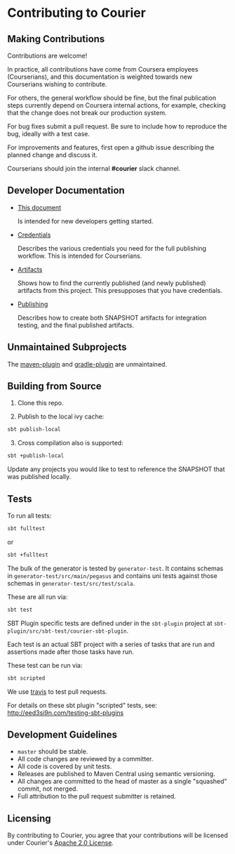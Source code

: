 Contributing to Courier
=======================

Making Contributions
--------------------

Contributions are welcome!

In practice, all contributions have come from Coursera employees (Courserians),
and this documentation is weighted towards new Courserians wishing to contribute.

For others, the general workflow should be fine, but the final publication steps
currently depend on Coursera internal actions, for example, checking that the change
does not break our production system.

For bug fixes submit a pull request.  Be sure to include how to
reproduce the bug, ideally with a test case.

For improvements and features, first open a github issue describing
the planned change and discuss it.

Courserians should join the internal __#courier__ slack channel.

Developer Documentation
-----------------------
- [This document](CONTRIBUTING.md)
  
  Is intended for new developers getting started.
  
- [Credentials](CREDENTIALS.md)

  Describes the various credentials you need for the full
  publishing workflow. This is intended for Courserians.
  
- [Artifacts](ARTIFACTS.md)

  Shows how to find the currently published (and newly published)
  artifacts from this project. This presupposes that you
  have credentials.
  
- [Publishing](PUBLISHING.md)

  Describes how to create both SNAPSHOT artifacts for 
  integration testing, and the final published artifacts.
  
Unmaintained Subprojects
------------------------

The [maven-plugin](../maven-plugin) and 
[gradle-plugin](../gradle-plugin) are unmaintained.

Building from Source
--------------------

1) Clone this repo.

2) Publish to the local ivy cache:

```sh
sbt publish-local
```

3) Cross compilation also is supported:

```sh
sbt +publish-local
```

Update any projects you would like to test to reference the SNAPSHOT that was published locally.

Tests
-----

To run all tests:

```sh
sbt fulltest
```
or
```sh
sbt +fulltest
```

The bulk of the generator is tested by `generator-test`.
It contains schemas in `generator-test/src/main/pegasus`
and contains uni tests against those schemas in `generator-test/src/test/scala`.

These are all run via:

```sh
sbt test
```

SBT Plugin specific tests are defined under in the `sbt-plugin` project at
`sbt-plugin/src/sbt-test/courier-sbt-plugin`.

Each test is an actual SBT project with a series of tasks that are run and assertions
made after those tasks have run.

These test can be run via:

```sh
sbt scripted
```

We use [travis](https://travis-ci.org/github/coursera/courier) to test pull requests.

For details on these sbt plugin "scripted" tests, see: http://eed3si9n.com/testing-sbt-plugins

Development Guidelines
----------------------

* `master` should be stable.
* All code changes are reviewed by a committer.
* All code is covered by unit tests.
* Releases are published to Maven Central using semantic versioning.
* All changes are committed to the head of master as a single
  "squashed" commit, not merged. 
* Full attribution to the pull request submitter is retained.

Licensing
---------

By contributing to Courier, you agree that your contributions will be
licensed under Courier's [Apache 2.0 License](./LICENSE.txt).
